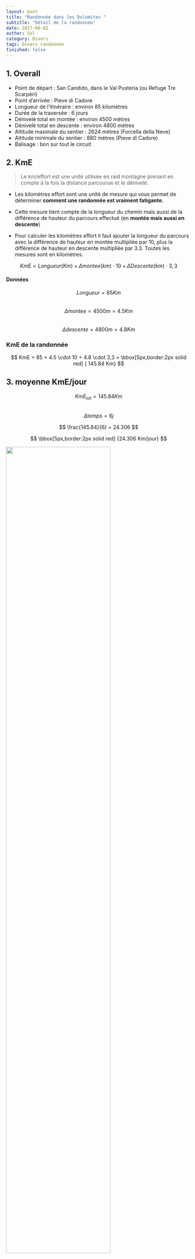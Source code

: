 ```yaml
---
layout: post
title: "Randonnée dans les Dolomites "
subtitle: "Détail de la randonnée"
date: 2017-06-02
author: Sol
category: Divers
tags: Divers randonnée
finished: false
---
```


## 1. Overall

* Point de départ : San Candido, dans le Val Pusterìa (ou Refuge Tre Scarpèri)
* Point d’arrivée : Pieve di Cadore
* Longueur de l’itinéraire : environ 85 kilomètres
* Durée de la traversée : 6 jours
* Dénivelé total en montée : environ 4500 mètres
* Dénivelé total en descente : environ 4800 mètres
* Altitude maximale du sentier : 2624 mètres (Forcella della Neve)
* Altitude minimale du sentier : 880 mètres (Pieve di Cadore)
* Balisage : bon sur tout le circuit

## 2. KmE

> Le km/effort est une unité utilisée en raid montagne prenant en compte à la fois la distance parcourue et le dénivelé. 

* Les kilomètres effort sont une unité de mesure qui vous permet de déterminer **comment une randonnée est vraiment fatigante.**

* Cette mesure tient compte de la longueur du chemin mais aussi de la différence de hauteur du parcours effectué (en **montée mais aussi en descente**)

* Pour calculer les kilomètres effort il faut ajouter la longueur du parcours avec la différence de hauteur en montée multipliée par 10, plus la différence de hauteur en descente multipliée par 3.3. Toutes les mesures sont en kilomètres. 

$$KmE = Longueur(Km) + \Delta montee(km) \cdot 10 + \Delta Descente (km) \cdot 3,3 $$

#### Données

$$ Longueur = 85 Km $$  
$$  \Delta montee = 4500m = 4.5Km $$  
$$  \Delta descente = 4800m = 4.8Km $$  

### KmE de la randonnée

$$ KmE = 85 + 4.5 \cdot 10 + 4.8 \cdot 3,3 =  \bbox[5px,border:2px solid red] { 145.84 Km} $$

## 3. moyenne KmE/jour

$$ KmE_{tot} = 145.84 Km $$  
$$ \Delta temps = 6 j  $$

$$ \frac{145.84}{6} = 24.306 $$  

$$ \bbox[5px,border:2px solid red] {24.306 Km/jour} $$

<img src="/00illustrations/rando/radius.png" float="right" class="image" style="width: 75%">

## 4. Vitesse moyenne

* Estimation de la vitesse moyenne de marche:

|Niveau du randonneur|Vitesse de marche sur le plat|
|:---|---:|
|débutant peu entraîné|1,5 à 2,5 km/h|
|intermédiaire condition physique moyenne|2,5 à 4,0 km/h|
|expérimenté bonne condition physique|> 4,0 km/h|  

En me **surestimant** disons que je suis en condition physique moyenne et débutant. Disons donc $$3km/h$$    
$$ 24.306/3 = \bbox[5px,border:2px solid red] {8.10 h/j} $$ 



paramètres à ajouter hors dénivelé déjà prise en compte:

* type de terrain: rocailleux
* poids du sac à dos: 10Kg
* condition physique (personne la moins entrainée du groupe (Sol): peu entraîné (pas entraîné)
* altitude de la marche: [880, 2624]m $$\Rightarrow \approx 1700m$$ moyenne (2200 plus représentatif?)

> Ne pas négliger la fatigue, vitesse différente après 1h et après 5h de marche.

## 5. altitude

Mountain medicine recognizes three altitude regions that reflect the lowered amount of oxygen in the atmosphere.  
[wikipedia](https://en.wikipedia.org/wiki/Effects_of_high_altitude_on_humans)

* High altitude = 1,500–3,500 metres (4,900–11,500 ft)
* Very high altitude = 3,500–5,500 metres (11,500–18,000 ft)
* Extreme altitude = above 5,500 metres (18,000 ft)

Compliqué de trouver des informations utilisable.

>En randonnée en altitude, vous serez vite confronté à une diminution de la pression en oxygène dans l’air. Elle entraîne alors une difficulté respiratoire, qui s’accroît en cas d’effort physique. Hypoxie, **augmentation du rythme cardiaque**, Mal Aigu des Montagnes (MAM) en sont les conséquences. La CAT sera alors de prendre le temps de s’acclimater à l’altitude et d'**être en bonne condition physique**.

## 6. La haute route des Dolomites

[pdf fr](http://www.visages-trekking.com/printpdf/379)  

* Jour 1 - Bressanone - val Campo di Denro - refuge Tre Scarperi Rendez-vous à 14 heures à la gare ferroviaire de Bressanone. Transfert en minibus pour rejoindre le point de départ du circuit situé dans la vallée de Sesten. Une courte remontée du vallon nous amène à l’accueillant refuge Tre Scarperi (1626 m). Au loin se dressent les premiers sommets, prémices d’un voyage au cœur de la verticalité. Temps de marche : 1h00 / M : 200 m. 

* Jour 2 - Innerfedtal  - Tre Cime - option via ferrata - refuge Locatelli Matinée consacrée à la montée au refuge Locatelli (2405 m) dans un univers minéral, sous les célèbres et imposantes montagnes de calcaire des Tre Cime. Nous consacrons l’après-midi à l’exploration et à la découverte, sac léger, de ce site exceptionnel. Au choix, une magniﬁque randonnée autour des Tre Cime ou du Paterno. Au programme, visite des tunnels creusés par les militaires qui contrôlaient la frontière lors de la Seconde Guerre mondiale, très beaux panoramas sur la face nord des Tre Cime... Temps de marche : 3h00 / M : 850 m - D : 100 m / Après-midi : 3h00 de marche. Dénivelée fonction de la randonnée choisie. NB : L'après-midi, depuis le refuge Locatelli possibilité de faire une via-ferrata accompagné par un guide de haute montagne Italien. A souscrire au moment de votre inscription. 

* Jour 3 - Val Rinbon - vallées sauvages de Rientztal et de Landro - Pratopiazza (1991 m) En direction de l’ouest, descente par le val Rinbon, à l’aspect très sauvage, pour rejoindre le val Rientztal et le val de Ladro. Au carrefour des vallées, au cœur de splendides forêts de résineux, une remontée sur les versants est permet de rejoindre le col de Strudelkopfsattell (2200 m), pour
découvrir le vallon suspendu de Pratopiazza et son refuge (1991 m). Un authentique site d’alpage des hautes vallées dolomitiques. Temps de marche : 7h00 / M : 800 m - D : 1200 m. 

* Jour 4 - Refuge de Pratopiazza - Pas de Gaiselleite - refuge de Biella (2327 m) Vous quittez le refuge, traversant une zone agréable d’alpages et de parties boisées. Progressivement, l’ambiance change, le terrain devient plus alpin, vous cheminez sous l’aiguille Croda Rossa (3146 m). Sur la gauche, les imposantes tours de calcaire façonnent un paysage contrasté et puissant. Vous basculez dans un nouveau vallon par le pas de Gaiselleite, passage aérien, mais sans diﬃculté technique (2260 m). Passage à la Casa Cavallo, en direction du dernier col à franchir ce jour, le col de Sora Forno, au pied duquel se trouve le refuge de Biella (2327 m) où vous passez la nuit, au pied de la Croda del Becco (2810 m). Temps de marche : 7h00 / M : 850 m - D : 500 m. 

* Jour 5 - Lac de Fosses - vallon du lac Piccolo au cœur du parc naturel de Fanes Direction le sud pour rejoindre le lac de Fosses et le très beau vallon du lac Piccolo au coeur du parc naturel de Fanes. Splendides pelouses alpines, colorées par une multitude de ﬂeurs. Descente vers le vallon de Scuro, puis remontée au lac de Fodara et au refuge éponyme. Dans un paysage plus ouvert, montée dans le vallon de Fanes du río San Vigilio, jusqu’au refuge de Fanes (ou refuge de Lavarella), pour passer la nuit. Temps de marche : 7h00 /  M : 750 m - D : 1035 m. 

* Jour 6 - Refuge Fanes (2060 m) ou Lavarella - La Villa Stern (1500 m) - refuge Ghardenacia En direction de l’est, vous remontez un petit vallon puis un ressaut pour accéder au pied de l’aiguille de Pizza de Lavarella (3055 m), par le col de la Forcella Medesc. Ambiance alpine au rendez-vous, paysage minéral, au pied de grandes parois. Descente facile jusqu’au bourg de la Villa Stern, caractéristique de la région, remarquable par sa beauté (1468 m). Du village, vous rejoignez le refuge de Ghardenacia (2050 m), en remontant les pentes est, riches en mélèzes. Repas et nuit au refuge. Temps de marche : 7h00 / M et D : 1100 m. 

* Jour 7 - Gardenaccia - Vallon de Langental/lieu-dit Saint-Silvestre - Bressanone Ultime étape de ce périple dans les Dolomites sauvages. Vous partez plein ouest en direction de paso de Ghardenacia (2543 m). Belle traversée jusqu’au refuge Puez. Descente par le vallon de Langental jusqu’au parking de Saint-Silvestre, ﬁn de la randonnée. Transfert jusqu’à Bressanone en milieu de journée. Temps de marche : 5h30 / M : 500 m - D : 985 m.


Les horaires sont donnés à titre indicatif et calculés pour des <span style="color:red">**marcheurs d'un niveau moyen hors pauses et temps pris pour le pique-nique**</span>.   
M : montée   
D : descente.  


Étapes de <span style="color:red">**6h00 en moyenne**</span> Étapes pouvant présenter des dénivelées positives de 700 à 1000 m environ et/ou avec des distances de <span style="color:red">**15 à 18 km**</span>(note perso: hors KmE). Vous portez vos aﬀaires de la journée. Possibilité de passage en altitude. <span style="color:red">**Vous êtes sportif endurant et marchez très régulièrement sur sentiers ou hors sentiers.**</span> Possibilité de passage en altitude. 

> C'est le pdf d'une rando organisée. les consignes mise en rouge sont données sachant que l'organisation déplace leur gros sac et eux se contentent de transporter sur leur dos leur reserve d'eau pour la journée:

_Vos bagages sont transportés par véhicule, vous les retrouvez le soir à chaque hébergement, sauf aux étapes des J2, J4, et J6, où vous devrez ajouter dans votre sac à dos un drap-sac et une trousse de toilette pour passer la nuit. Vos bagages sont transportés les autres soirs à l’hébergement par véhicule._

### Autre source
[dolomitemountains.com](http://www.dolomitemountains.com/en/summer_fall_trips/haute_routes617.htm)  
[pdf en](http://www.dolomitemountains.com/res/pdf/final.pdf)

The Alta Via 4 is a fantastic high altitude trail, traversing the Italian Alps from north to south. Alta Via (Italian), Haute Route (French), Höhenweg (German), or **High Route is the name given to multi-day, hut-to-hut alpine tours**. And in the **Dolomite Mountains**, **the Alta Via** are some of the most breathtaking, <span style="color:red">**challenging**</span>, multi-day trails available in this mountainous wonderland!

On this combined hiking and via ferrata climbing trip, you’ll travel across the Tre Scarpèri, Croda dei Barànci, Cima Grande di Lavaredo, Cristallo, Sorapìss, and Antelao mountains. You’ll traverse this section of the Dolomites from top to bottom, north to south, maintaining medium-high altitude and exploring spectacular angles of these different mountainous groups of the range. And, you can expect to see vistas of up to 80 percent of all the Dolomites!

Truly a hiker's paradise, thousands of trails wind their way between the fantastic pinnacles of the jagged Dolomites, which magically turn from pale gray to gold and pink at dusk. And via ferrata, **literally translated as the iron way or iron path, run throughout the Dolomites, incorporate a system of iron ladders to assist hikers on steep mountainous terrain**. These trails, originally built and used by soldiers during WWI, are an exhilarating way to access spectacular mountain terrain! And the combination of hiking, via ferrata, and cozy mountain huts, are only surpassed by your discovery of incredible vistas that lie around every corner! 

_Highlights_

* Hike and climb through the Dolomites on the famous** Alta Via 4** high route
* Feel the adrenaline rush of climbing via ferrata
* Tackle **some of the most challenging** and rewarding **hiking terrain on earth**
* Enjoy the cozy atmosphere of a different mountain rifugio each night – **the real mountaineer experience**
















### sources:  
[wikipedia](https://fr.wikipedia.org/wiki/Km/effort)  
[montagneticinesi](http://www.montagneticinesi.ch/chilometro_sforzo/?lang=fr)  
[radius tool](https://www.freemaptools.com/radius-around-point.htm)  
[Randonner Malin](https://www.randonner-malin.com/estimer-votre-vitesse-moyenne-de-marche-en-randonnee/)  






